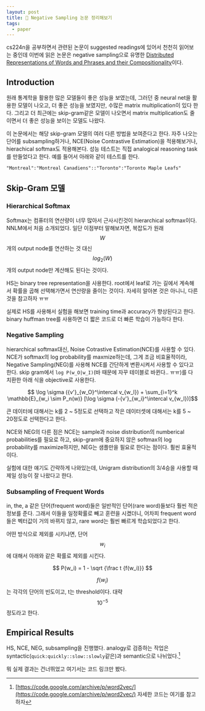 ```yaml
---
layout: post
title: 📃 Negative Sampling 논문 정리해보기
tags:
  - paper
---
```


cs224n을 공부하면서 관련된 논문이 suggested readings에 있어서 천천히 읽어보는 중인데 이번에 읽은 논문은 negative sampling으로 유명한 [Distributed Representations of Words and Phrases and their Compositionality](http://papers.nips.cc/paper/5021-distributed-representations-of-words-and-phrases-and-their-compositionality.pdf)이다.

## Introduction

원래 통계학을 활용한 많은 모델들이 좋은 성능을 보였는데, 그러던 중 neural net을 활용한 모델이 나오고, 더 좋은 성능을 보였지만, 수많은 matrix multiplication이 있다 한다. 그리고 더 최근에는 skip-gram같은 모델이 나오면서 matrix multiplication도 줄이면서 더 좋은 성능을 보이는 모델도 나왔다.

이 논문에서는 해당 skip-gram 모델의 여러 다른 방법을 보여준다고 한다. 자주 나오는 단어를 subsampling하거나, NCE(Noise Contrastive Estimation)을 적용해보거나, hierachical softmax도 적용해본다. 성능 테스트는 직접 analogical reasoning task를 만들었다고 한다. 예를 들어서 아래와 같이 테스트를 한다.

```text
"Montreal":"Montreal Canadiens"::"Toronto":"Toronto Maple Leafs"
```

## Skip-Gram 모델

### Hierarchical Softmax

Softmax는 컴퓨터의 연산량이 너무 많아서 근사시킨것이 hierarchical softmax이다. NNLM에서 처음 소개되었다. 일단 이점부터 말해보자면, 복잡도가 원래 $$W$$개의 output node를 연산하는 것 대신 $$log_2 (W)$$개의 output node만 계산해도 된다는 것이다.

HS는 binary tree representation을 사용한다. root에서 leaf로 가는 길에서 계속해서 확률을 곱해 선택해가면서 연산량을 줄이는 것이다. 자세히 알아본 것은 아니니, 다른 것을 참고하자 ㅠㅠ

실제로 HS를 사용해서 실험을 해보면 training time과 accuracy가 향상된다고 한다. binary huffman tree를 사용하면 더 짧은 코드로 더 빠른 학습이 가능하다 한다.

### Negative Sampling

hierarchical softmax대신, Noise Cotrastive Estimation(NCE)를 사용할 수 있다. NCE가 softmax의 log probability를 maxmize하는데, 그게 조금 비효율적이라, Negative Sampling(NEG)를 사용해 NCE를 간단하게 변환시켜서 사용할 수 있다고 한다. skip gram에서 `log P(w_O|w_I)`(바 때문에 자꾸 테이블로 바뀐다.. ㅠㅠ)를 다 치환한 아래 식을 objective로 사용한다.

$$ \log \sigma ({v'}_{w_O}^\intercal v_{w_I}) + \sum_{i=1}^k \mathbb{E}_{w_i \sim P_n(w)} [\log \sigma (-{v'}_{w_i}^\intercal v_{w_I})]$$

큰 데이터에 대해서는 k를 2 ~ 5정도로 선택하고 작은 데이터셋에 대해서는 k를 5 ~ 20정도로 선택한다고 한다.

NCE와 NEG의 다른 점은 NCE는 sample과 noise distribution의 numberical probabilities를 필요로 하고, skip-gram에 중요하지 않은 softmax의 log probability를 maximize하지만, NEG는 샘플만을 필요로 한다는 점이다. 훨씬 효율적이다.

실험에 대한 얘기도 간략하게 나와있는데, Unigram distribution의 3/4승을 사용할 때 제일 성능이 잘 나왔다고 한다.

### Subsampling of Frequent Words

in, the, a 같은 단어(frequent word)들은 일반적인 단어(rare word)들보다 훨씬 적은 정보를 준다. 그래서 이들을 일정확률로 빼고 훈련을 시켰더니, 어차피 frequent word들은 벡터값이 거의 바뀌지 않고, rare word는 훨씬 빠르게 학습되었다고 한다.

어떤 방식으로 제외를 시키냐면, 단어 $$w_i$$에 대해서 아래와 같은 확률로 제외를 시킨다.

$$ P(w_i) = 1 - \sqrt {\frac t {f(w_i)}} $$

$$f(w_i)$$는 각각의 단어의 빈도이고, t는 threshold이다. 대략 $$10^{-5}$$정도라고 한다.

## Empirical Results

HS, NCE, NEG, subsampling을 진행했다. analogy로 검증하는 작업은 syntactic(`quick:quickly::slow::slowly`같은)과 semantic으로 나뉘었다.[^word2vec]

뭐 실제 결과는 건너뛰었고 여기서는 코드 링크만 봤다.

[^word2vec]: [https://code.google.com/archive/p/word2vec/](https://code.google.com/archive/p/word2vec/) 자세한 코드는 여기를 참고하자
